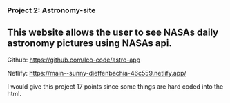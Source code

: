 ### Project 2: Astronomy-site
## This website allows the user to see NASAs daily astronomy pictures using NASAs api.

Github: https://github.com/Ico-code/astro-app

Netlify: https://main--sunny-dieffenbachia-46c559.netlify.app/

I would give this project 17 points since some things are hard coded into the html.